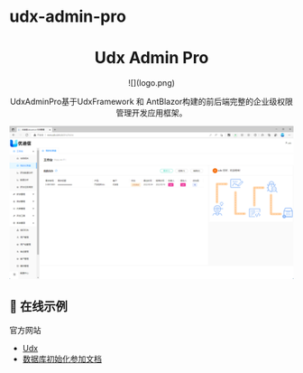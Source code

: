 # udx-admin-pro
<h1 align="center">Udx Admin Pro</h1>

<div align="center">
![](logo.png)

UdxAdminPro基于UdxFramework 和 AntBlazor构建的前后端完整的企业级权限管理开发应用框架。

![](udx-admin-pro.png)

</div>

## 🌈 在线示例

官方网站

- [Udx](http://www.udx.cn)
- [数据库初始化参加文档](http://www.udx.cn/cms/view/74fce8ca-c125-4796-95f4-4a869403ae97)